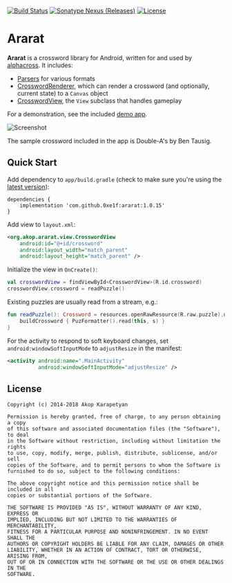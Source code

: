 [![Build Status](https://travis-ci.org/0xe1f/ararat.svg?branch=master)](https://travis-ci.org/0xe1f/ararat)
[![Sonatype Nexus (Releases)](https://img.shields.io/nexus/r/https/oss.sonatype.org/com.github.0xe1f/ararat.svg)](https://repo1.maven.org/maven2/com/github/0xe1f/ararat/)
[![License](https://img.shields.io/badge/license-MIT-4EB1BA.svg)](https://opensource.org/licenses/MIT)

Ararat
======

**Ararat** is a crossword library for Android, written for and used by
[alphacross](https://play.google.com/store/apps/details?id=org.akop.crosswords).
It includes:

* [Parsers](library/src/main/java/org/akop/ararat/io/) for various formats
* [CrosswordRenderer](library/src/main/java/org/akop/ararat/graphics/CrosswordRenderer.kt),
which can render a crossword (and optionally, current state) to a `Canvas`
object
* [CrosswordView](library/src/main/java/org/akop/ararat/view/CrosswordView.java), the
`View` subclass that handles gameplay

For a demonstration, see the included [demo app](demo/).

![Screenshot](https://i.imgur.com/1lg7zhN.png)

The sample crossword included in the app is Double-A's by Ben Tausig.

## Quick Start

Add dependency to `app/build.gradle` (check to make sure you're using the [latest version](https://repo1.maven.org/maven2/com/github/0xe1f/ararat/maven-metadata.xml)):

```
dependencies {
    implementation 'com.github.0xe1f:ararat:1.0.15'
}
```

Add view to `layout.xml`:

```xml
<org.akop.ararat.view.CrosswordView
    android:id="@+id/crossword"
    android:layout_width="match_parent"
    android:layout_height="match_parent" />
```

Initialize the view in `OnCreate()`:

```kotlin
val crosswordView = findViewById<CrosswordView>(R.id.crossword)
crosswordView.crossword = readPuzzle()
```

Existing puzzles are usually read from a stream, e.g.:

```kotlin
fun readPuzzle(): Crossword = resources.openRawResource(R.raw.puzzle).use { s ->
    buildCrossword { PuzFormatter().read(this, s) }
}
```

For the activity to respond to soft keyboard changes, set
`android:windowSoftInputMode` to `adjustResize` in the manifest:

```xml
<activity android:name=".MainActivity"
          android:windowSoftInputMode="adjustResize" />
```

## License

```
Copyright (c) 2014-2018 Akop Karapetyan

Permission is hereby granted, free of charge, to any person obtaining a copy
of this software and associated documentation files (the "Software"), to deal
in the Software without restriction, including without limitation the rights
to use, copy, modify, merge, publish, distribute, sublicense, and/or sell
copies of the Software, and to permit persons to whom the Software is
furnished to do so, subject to the following conditions:

The above copyright notice and this permission notice shall be included in all
copies or substantial portions of the Software.

THE SOFTWARE IS PROVIDED "AS IS", WITHOUT WARRANTY OF ANY KIND, EXPRESS OR
IMPLIED, INCLUDING BUT NOT LIMITED TO THE WARRANTIES OF MERCHANTABILITY,
FITNESS FOR A PARTICULAR PURPOSE AND NONINFRINGEMENT. IN NO EVENT SHALL THE
AUTHORS OR COPYRIGHT HOLDERS BE LIABLE FOR ANY CLAIM, DAMAGES OR OTHER
LIABILITY, WHETHER IN AN ACTION OF CONTRACT, TORT OR OTHERWISE, ARISING FROM,
OUT OF OR IN CONNECTION WITH THE SOFTWARE OR THE USE OR OTHER DEALINGS IN THE
SOFTWARE.
```
